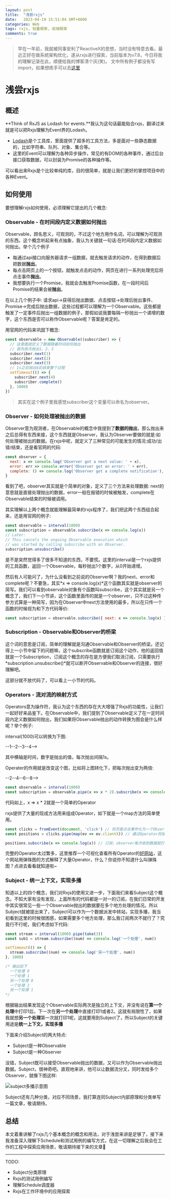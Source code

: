 ```yaml
---
layout: post
title:  "浅尝rxjs"
date:   2023-04-19 15:51:04 GMT+0800
categories: Web
tags: rxjs, 轻量框架, 前端框架
comments: true
---
```


> 早在一年前，我就被同事安利了ReactiveX的思想，当时没有特意去看。最近正好在做系统架构优化，遂从rxjs进行探索，当前版本为v7.8，今日将我的理解记录在此，顺便给我的博客清个灰(笑)。
> 文中所有例子都没有写import，如果想练手可以去[这里](https://stackblitz.com/edit/rxjs?file=index.ts)

# 浅尝rxjs

## 概述

**Think of RxJS as Lodash for events.**我认为这句话最能贴合rxjs，翻译过来就是可以把Rxjs理解为Event界的Lodash。

- [Lodash](https://lodash.com/)是个工具库，里面提供了超多的工具方法，多是面对一些静态数据的，比如字符串、队列、对象、集合等。
- 这里的Event可以理解为各种异步操作，常见的有DOM的各种事件，通过后台接口获取数据，可以封装为Promise的各种操作等。

可以看出来Rxjs是个比较单纯的库，目的很简单，就是让我们更好的掌控项目中的各种Event。

## 如何使用

要想理解rxjs如何使用，必须理解它提出的几个概念:

### Observable - 在时间段内定义数据如何抛出

Observable，顾名思义，可观测的，不过这个地方用作名词，可以理解为可观测的东西。这个概念听起来有点抽象，我认为关键就一句话:在时间段内定义数据如何抛出。举个几个例子

- 每通过api接口向服务器请求一组数据，就去触发请求的动作，在得到数据后把数据**抛出**。
- 每点击网页上的一个按钮，就触发点击的动作，网页在进行一系列处理完后将点击事件**抛出**。
- 我想要执行一个Promise，我就会去触发Promise函数，在一段时间后Promise的结果会被**抛出**。

在以上几个例子中: 请求api->获得后抛出数据、点击按钮->处理后抛出事件、Promise->完成后抛出数据，这些过程都可以理解为一个Observable。这些都是触发了一定事件后抛出一组数据的例子，那假如说我要每隔一秒抛出一个递增的数字，这个东西是否可以称作Observable呢？答案是肯定的。

用官网的代码来巩固下概念:

```javascript
const observable = new Observable((subscriber) => {
  // 这里面就定义了数据随着时间如何抛出
  // 首先依次抛出1、2、3
  subscriber.next(1)
  subscriber.next(2)
  subscriber.next(3)
  // 1s之后抛出4后结束整个过程
  setTimeout(() => {
    subscriber.next(4)
    subscriber.complete()
  }, 1000)
})
```

> 其实在这个例子里我感觉subscriber这个变量可以命名为observer。

### Observer - 如何处理被抛出的数据

Observer意为观测者，在Observable的概念中我提到了**数据的抛出**，那么抛出来之后总得有东西来接，这个东西就是Observer，我认为Observer要做的就是:如何处理被抛出的数据。在rxjs中呢，就定义了三种常见的可能发生的情况:成功/出错/结束，还是看官网的代码:

```javascript
const observer = {
  next: x => console.log('Observer got a next value: ' + x),
  error: err => console.error('Observer got an error: ' + err),
  complete: () => console.log('Observer got a complete notification'),
}
```

看到了吧，observer其实就是个简单的对象，定义了三个方法来处理数据: next的意思就是直接处理抛出的数据，error一般在报错的时候被触发，complete在Observable结束的时候被调用。

其实理解以上两个概念就能理解最简单的rxjs程序了，我们把这两个东西组合起来，还是用官网的例子:

```javascript
const observable = interval(1000)
const subscription = observable.subscribe(x => console.log(x))
// Later:
// This cancels the ongoing Observable execution which
// was started by calling subscribe with an Observer.
subscription.unsubscribe()
```

是不是突然觉得多了很多不知道的东西，不要慌。这里的interval是一个rxjs提供的工具函数，返回一个Observable，每秒抛出1个数字，从0开始递增。

然后有人可能问了，为什么没看到之前说的Observer啊？我的next、error和complete呢？不要急，其实*x => console.log(x)*这个函数其实就是observer的简写。我们可以看到observable对象有个函数叫subscribe，这个其实就是另一个概念了，我们下一小节讲，这个函数里面传的就是一个observer，只不过这种传参方式算是一种简写，因为在Observer中next方法使用的最多，所以在只传一个函数的时候视为和下方代码等价:

```javascript
const subscription = observable.subscribe({ next: x => console.log(x) })
```

### Subscription - Observable和Observer的桥梁

这个词的意思是订阅，简单的理解就是沟通Observable和Observer的桥梁。还记得上一小节中留下的问题嘛，这个subscribe函数就是订阅这个动作，他的返回值就是一个Subscription，订阅这个概念的存在是方便我们取消订阅，只需要执行*subscription.unsubscribe()*就可以断开Observable和Observer的连接，很好理解吧。

这部分就不放代码了，可以看上一小节的代码。

### Operators - 流对流的映射方式

Operators意为操作符，我认为这个东西的存在大大增强了Rxjs的功能性，让我们一起好好来品鉴下。在Observable中，我们提到了Observable定义了在一定时间段内定义数据如何抛出，我们如果将Observable抛出的动作转换为图会是什么样呢？举个例子:

interval(1000)可以转换为下图:

--1--2--3--4-->

其中横轴是时间，数字是抛出的值，每次抛出间隔1s。

Operater的作用就是改变这个图，比如将上图转化下，把每次抛出变为两倍:

--2--4--6--8-->

```javascript
const observable = interval(1000)
const subscription = observable.pipe(x => x * 2).subscribe(x => console.log(x))
```

代码如上，x => x * 2就是一个简单的Operator

rxjs提供了大量的现成方法用来组成Operator，如下就是一个map方法的简单使用。

```javascript
const clicks = fromEvent(document, 'click') // 将页面点击事件化为一个Observable
const positions = clicks.pipe(map(ev => ev.clientX)) // 通过Operator将抛出的数据改为点击位置的横坐标

positions.subscribe(x => console.log(x)) // 订阅，observer每次收到数据就打印
```

完整的Operator太过繁多，这里推荐一个可视化查看所有Operator的[好网站](https://rxmarbles.com/)，这个网站用弹珠图的方式解释了大量Operator，什么？你说你不知道什么叫弹珠图？点进去看看就知道啦~

### Subject - 统一上下文，实现多播

知道以上的四个概念，我们对Rxjs的使用又进一步，下面我们来看Subject这个概念。不知大家有没有发现，上面所有的代码都是一对一的订阅，在我们日常的开发中其实很常见一些一个Observable抛出的数据要在多个地方处理的情况。所以Subject就被提出来了，Subject可以作为一个数据派发中转站，实现多播，我当初看到这里的时候很困惑，如果需要多个地方处理，那么我订阅两次不就行了？究竟行不行呢，我们考虑如下代码:

```javascript
const stream = interval(1000).pipe(take(3))
const sub1 = stream.subscribe((num) => console.log('一个处理', num))

setTimeout(() => {
  stream.subscribe((num) => console.log('另一个处理', num))
}, 1000)

/* 输出如下
  一个处理 0
  一个处理 1
  另一个处理 0
  一个处理 2
  另一个处理 1
*/
```

根据输出结果发现这个Observable实际两次是独立的上下文，并没有说在**第一个处理**中打印1后，下一次在**另一个处理**中直接打印1或者2。这就有局限性了，如果我就想**另一个处理**第一次就打印1呢，这就要用到Subject了，所以Subject的关键用途是**统一上下文，实现多播**

下面来介绍Subject的两大特点:

- Subject是一种Observable
- Subject是一种Observer

没错，Subject既可以接受Observable抛出的数据，又可以作为Observable抛出数据。Subject，很神奇吧。直观地来讲，他可以让数据流分叉，同时发给多个Observer，就像下图这样:

![subject多播示意图](/images/rxjs-junior/subject-muticast.png)

Subject还有几种分类，对应不同场景，我打算连同Subject内部原理和分类单写一篇文章，敬请期待。

## 总结

本文着重讲解了rxjs几个基本概念的概念和用法，对于浅尝来讲是足够了，接下来我准备深入理解下Schedule和测试用例的编写方式，在这一切理解之后我会在工作的工程中探索应用场景，敬请期待接下来的文章🍻

***

TODO:

- Subject分类原理
- Rxjs的测试用例编写
- 理解Schedule调度器
- Rxjs在工作环境中的应用探索
